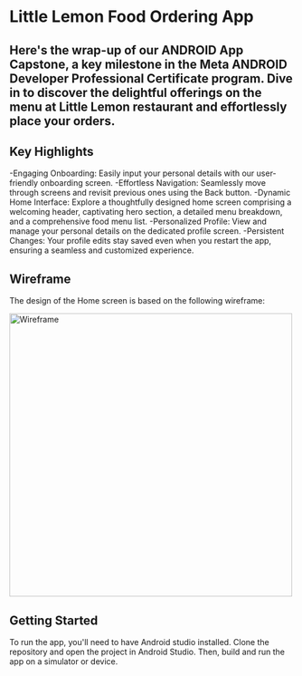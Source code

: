 # Little Lemon Food Ordering App
## Here's the wrap-up of our ANDROID App Capstone, a key milestone in the Meta ANDROID Developer Professional Certificate program. Dive in to discover the delightful offerings on the menu at Little Lemon restaurant and effortlessly place your orders.

## Key Highlights
-Engaging Onboarding: Easily input your personal details with our user-friendly onboarding screen.
-Effortless Navigation: Seamlessly move through screens and revisit previous ones using the Back button.
-Dynamic Home Interface: Explore a thoughtfully designed home screen comprising a welcoming header, captivating hero section, a detailed menu breakdown, and a comprehensive food menu list.
-Personalized Profile: View and manage your personal details on the dedicated profile screen.
-Persistent Changes: Your profile edits stay saved even when you restart the app, ensuring a seamless and customized experience.
  
## Wireframe
The design of the Home screen is based on the following wireframe:

<img width="500" alt="Wireframe" src="https://user-images.githubusercontent.com/93353925/227747759-133a6613-06cb-4797-95f1-37a668c8be67.png">

## Getting Started
To run the app, you'll need to have Android studio installed. Clone the repository and open the project in Android Studio. Then, build and run the app on a simulator or device.
